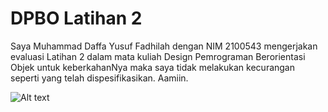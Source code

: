 # DPBO Latihan 2

Saya Muhammad Daffa Yusuf Fadhilah dengan NIM 2100543 mengerjakan evaluasi Latihan 2
dalam mata kuliah Design Pemrograman Berorientasi Objek
untuk keberkahanNya maka saya tidak melakukan kecurangan seperti
yang telah dispesifikasikan. Aamiin.

![Alt text](https://github.com/mdaffayusuff/DPBO_Latihan2/img/Human1.png "a title")
